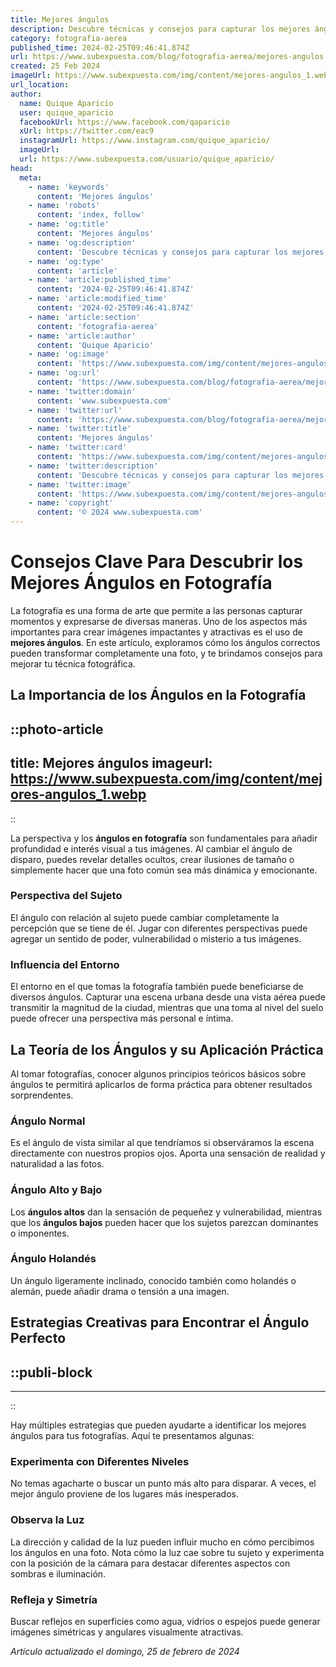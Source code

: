 ```yaml
---
title: Mejores ángulos
description: Descubre técnicas y consejos para capturar los mejores ángulos en fotografía y vídeo. Mejora tus tomas con nuestra guía experta.
category: fotografia-aerea
published_time: 2024-02-25T09:46:41.874Z
url: https://www.subexpuesta.com/blog/fotografia-aerea/mejores-angulos
created: 25 Feb 2024
imageUrl: https://www.subexpuesta.com/img/content/mejores-angulos_1.webp
url_location:
author:
  name: Quique Aparicio
  user: quique_aparicio
  facebookUrl: https://www.facebook.com/qaparicio
  xUrl: https://twitter.com/eac9
  instagramUrl: https://www.instagram.com/quique_aparicio/
  imageUrl: 
  url: https://www.subexpuesta.com/usuario/quique_aparicio/
head:
  meta:
    - name: 'keywords'
      content: 'Mejores ángulos'
    - name: 'robots'
      content: 'index, follow'
    - name: 'og:title'
      content: 'Mejores ángulos'
    - name: 'og:description'
      content: 'Descubre técnicas y consejos para capturar los mejores ángulos en fotografía y vídeo. Mejora tus tomas con nuestra guía experta.'
    - name: 'og:type'
      content: 'article'
    - name: 'article:published_time'
      content: '2024-02-25T09:46:41.874Z'
    - name: 'article:modified_time'
      content: '2024-02-25T09:46:41.874Z'
    - name: 'article:section'
      content: 'fotografia-aerea'
    - name: 'article:author'
      content: 'Quique Aparicio'
    - name: 'og:image'
      content: 'https://www.subexpuesta.com/img/content/mejores-angulos_1.webp'
    - name: 'og:url'
      content: 'https://www.subexpuesta.com/blog/fotografia-aerea/mejores-angulos'
    - name: 'twitter:domain'
      content: 'www.subexpuesta.com'
    - name: 'twitter:url'
      content: 'https://www.subexpuesta.com/blog/fotografia-aerea/mejores-angulos'
    - name: 'twitter:title'
      content: 'Mejores ángulos'
    - name: 'twitter:card'
      content: 'https://www.subexpuesta.com/img/content/mejores-angulos_1.webp'
    - name: 'twitter:description'
      content: 'Descubre técnicas y consejos para capturar los mejores ángulos en fotografía y vídeo. Mejora tus tomas con nuestra guía experta.'
    - name: 'twitter:image'
      content: 'https://www.subexpuesta.com/img/content/mejores-angulos_1.webp'
    - name: 'copyright'
      content: '© 2024 www.subexpuesta.com'
---
```

# Consejos Clave Para Descubrir los Mejores Ángulos en Fotografía

La fotografía es una forma de arte que permite a las personas capturar momentos y expresarse de diversas maneras. Uno de los aspectos más importantes para crear imágenes impactantes y atractivas es el uso de **mejores ángulos**. En este artículo, exploramos cómo los ángulos correctos pueden transformar completamente una foto, y te brindamos consejos para mejorar tu técnica fotográfica.

## La Importancia de los Ángulos en la Fotografía


::photo-article
---
title: Mejores ángulos
imageurl: https://www.subexpuesta.com/img/content/mejores-angulos_1.webp
---
::


La perspectiva y los **ángulos en fotografía** son fundamentales para añadir profundidad e interés visual a tus imágenes. Al cambiar el ángulo de disparo, puedes revelar detalles ocultos, crear ilusiones de tamaño o simplemente hacer que una foto común sea más dinámica y emocionante.

### Perspectiva del Sujeto
El ángulo con relación al sujeto puede cambiar completamente la percepción que se tiene de él. Jugar con diferentes perspectivas puede agregar un sentido de poder, vulnerabilidad o misterio a tus imágenes.

### Influencia del Entorno
El entorno en el que tomas la fotografía también puede beneficiarse de diversos ángulos. Capturar una escena urbana desde una vista aérea puede transmitir la magnitud de la ciudad, mientras que una toma al nivel del suelo puede ofrecer una perspectiva más personal e íntima.

## La Teoría de los Ángulos y su Aplicación Práctica

Al tomar fotografías, conocer algunos principios teóricos básicos sobre ángulos te permitirá aplicarlos de forma práctica para obtener resultados sorprendentes.

### Ángulo Normal
Es el ángulo de vista similar al que tendríamos si observáramos la escena directamente con nuestros propios ojos. Aporta una sensación de realidad y naturalidad a las fotos.

### Ángulo Alto y Bajo
Los **ángulos altos** dan la sensación de pequeñez y vulnerabilidad, mientras que los **ángulos bajos** pueden hacer que los sujetos parezcan dominantes o imponentes.

### Ángulo Holandés
Un ángulo ligeramente inclinado, conocido también como holandés o alemán, puede añadir drama o tensión a una imagen.

## Estrategias Creativas para Encontrar el Ángulo Perfecto


  ::publi-block
  ---
  ---
  ::
  
  
Hay múltiples estrategias que pueden ayudarte a identificar los mejores ángulos para tus fotografías. Aquí te presentamos algunas:

### Experimenta con Diferentes Niveles
No temas agacharte o buscar un punto más alto para disparar. A veces, el mejor ángulo proviene de los lugares más inesperados.

### Observa la Luz
La dirección y calidad de la luz pueden influir mucho en cómo percibimos los ángulos en una foto. Nota cómo la luz cae sobre tu sujeto y experimenta con la posición de la cámara para destacar diferentes aspectos con sombras e iluminación.

### Refleja y Simetría
Buscar reflejos en superficies como agua, vidrios o espejos puede generar imágenes simétricas y angulares visualmente atractivas.


_Artículo actualizado el domingo, 25 de febrero de 2024_